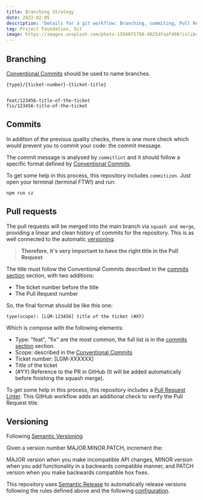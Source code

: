 ```yaml
---
title: Branching Strategy
date: 2022-02-05
description: 'Details for a git workflow: Branching, commiting, Pull Requests and Versioning'
tag: Project Foundation, Git
image: https://images.unsplash.com/photo-1556075798-4825dfaaf498?ixlib=rb-4.0.3&ixid=M3wxMjA3fDB8MHxwaG90by1wYWdlfHx8fGVufDB8fHx8fA%3D%3D&auto=format&fit=crop&w=1476&q=80
---
```


## Branching

[Conventional Commits](https://www.conventionalcommits.org/en/v1.0.0/) should be used to name branches.

    {type}/{ticket-number}-{ticket-title}


    feat/123456-title-of-the-ticket
    fix/123456-title-of-the-ticket

## Commits

In addition of the previous quality checks, there is one more check which would prevent you to commit your code: the commit message.

The commit message is analysed by `commitlint` and it should follow a specific format defined by [Conventional Commits](https://www.conventionalcommits.org/en/v1.0.0/).

To get some help in this process, this repository includes `commitizen`. Just open your terminal (terminal FTW!) and run:

    npm run cz

## Pull requests

The pull requests will be merged into the main branch via `squash and merge`, providing a linear and clean history of commits for the repository. This is as well connected to the automatic [versioning](#Versioning).

> **Therefore, it's very important to have the right title in the Pull Request**

The title must follow the Conventional Commits described in the [commits section](#Commits) section, with two additions:

- The ticket number before the title
- The Pull Request number

So, the final format should be like this one:

    type(scope): [LGM-123456] title of the ticket (#XY)

Which is compose with the following elements:

- Type: "feat", "fix" are the most common, the full list is in the [commits section](#Commits) section.
- Scope: described in the [Conventional Commits](https://www.conventionalcommits.org/en/v1.0.0/)
- Ticket number: [LGM-XXXXXX]
- Title of the ticket
- (#YY) Reference to the PR in GitHub (It will be added automatically before finishing the squash merge).

To get some help in this process, this repository includes a [Pull Request Linter](../../.github/workflows/pull-request-linter.yml). This GitHub workflow adds an additional check to verify the Pull Request title.

## Versioning

Following [Semantic Versioning](https://semver.org/)

Given a version number MAJOR.MINOR.PATCH, increment the:

MAJOR version when you make incompatible API changes,
MINOR version when you add functionality in a backwards compatible manner, and
PATCH version when you make backwards compatible hox fixes.

This repository uses [Semantic Release](https://github.com/semantic-release/semantic-release) to automatically release versions following the rules defined above and the following [configuration](./../.releaserc).
